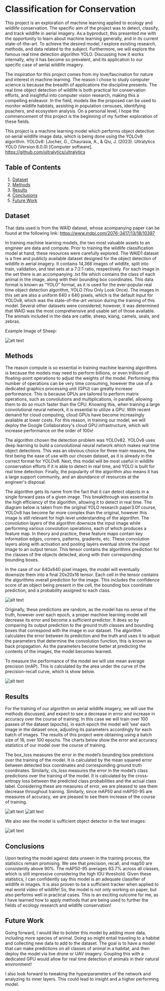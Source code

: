 # Classification for Conservation
  This project is an exploration of machine learning applied to ecology and 
wildlife conservation. The specific aim of the project was to detect, classify, 
and track wildlife in aerial imagery. As a byproduct, this presented me with 
the opportunity to learn about machine learning generally, and in its current 
state-of-the-art. To achieve the desired model, I explore existing research, 
methods, and data related to the subject. 
Furthermore, we will explore the famous real time detection algorithm 
YOLO. Discussing how it works internally, why it has become so prevalent, 
and its application to our specific case of aerial wildlife imagery.<br>

 The inspiration for this project comes from my love/fascination for nature and 
interest in machine learning. The reason I chose to study computer science is 
because the breadth of applications the discipline presents. The real time 
object detection of wildlife is both practical for conservation efforts, and 
insightful into computer vision research, making this a compelling endeavor. 
In the field, models like the proposed can be used to monitor wildlife habitats, 
assisting in population censuses, identifying poachers, and ecosystem 
analysis. On a personal level, I hope the commencement of this project is the 
beginning of my further exploration of these fields.<br>


This project is a machine learning model which performs object detection on aerial wildlife image data, which is being done using the YOLOv8 algorithm. 
YOLOv8: [Jocher, G., Chaurasia, A., & Qiu, J. (2023). Ultralytics YOLO (Version 8.0.0) [Computer software]. https://github.com/ultralytics/ultralytics

## Table of Contents

1. [Dataset](#dataset)
2. [Methods](#methods)
3. [Results](#results)
4. [Conclusions](#conclusions)
5. [Future Work](#future-work)

## Dataset
That data used is from the WAID dataset, whose acompanying paper can be found at the following link: https://www.mdpi.com/2076-3417/13/18/10397

In training machine learning models, the two most valuable assets to an 
engineer are data and compute. Prior to training the wildlife classification 
model at hand, these resources were carefully explored. The WAID1 dataset is 
a free and publicly available dataset designed for the object detection of 
wildlife in aerial imagery. It contains 14,366 images of wildlife, split into 
train, validation, and test sets at a 7:2:1 ratio, respectively. For each image in 
the set there is an accompanying .txt file which contains the class of each 
animal in the image, along with their bounding box coordinates. This data 
format is known as “YOLO” format, as it is used for the ever-popular real
time object detection algorithm, YOLO (You Only Look Once). The images 
in this set are also a uniform 640 x 640 pixels, which is the default input for 
YOLOv8, which was the state-of-the-art version during the training of this 
model. Several other datasets were considered; however, it was determined 
that WAID was the most comprehensive and usable set of those available. The 
animals included in the data are cattle, sheep, kiang, camels, seals, and zebras.

Example Image of Sheep:<br>

![alt text](https://github.com/robbyhooker/Classication_Conservation/blob/main/example_images/sheeptest.jpg)

## Methods
 The reason compute is so essential in training machine learning algorithms is because the models may need to perform 
billions, or even trillions of floating-point operations to adjust the weights of the model. Performing this number of operations 
can be very time consuming, however the use of a dedicated graphics processing unit (GPU) can greatly increase performance. 
This is because GPUs are tailored to perform matrix operations, such as convolutions and multiplications, in parallel, allowing 
them to do so much faster than the CPU. Knowing this, when training a large convolutional neural network, it is essential to 
utilize a GPU. With recent demand for cloud computing, cloud GPUs have become increasingly available at lower costs. For 
this reason, in training our model, we will deploy the Google Collaboratory's cloud GPU infrastructure, which will increase 
performance on the order of 100x!<br>

 The algorithm chosen the detection problem was YOLOv82. YOLOv8 uses deep learning to build a convolutional neural 
network which makes real time object detections. This was an obvious choice for three main reasons, the first being the ease of 
use with our chosen dataset, as it is already in the correct format for YOLOv8. Next, this model will be most useful in wildlife
 conservation efforts if it is able to detect in real time, and YOLO is built for real time detection. Finally, the popularity of the 
algorithm also means it has a large support community, and an abundance of resources at the engineer's disposal.<br>

The algorithm gets its name from the fact that it can detect objects in a single forward pass of a given image. This 
breakthrough was essential to the high efficiency of the algorithm, allowing it to detect in real time. The diagram below is 
taken from the original YOLO research paper3.Of course, YOLOv8 has become far more complex than the original, however 
this image is still relevant for high level understanding of the algorithm. The convolution layers of the algorithm downsize the
 input image while performing various convolution operations, each of which produces a feature map. In theory and practice, 
these feature maps contain key information edges, corners, patterns, gradients, etc. These convolution layers along with 
activation and pooling layers eventual shrink the input image to an output tensor. This tensor contains the algorithms 
prediction for the classes of the objects detected, along with their corresponding bounding boxes.<br>

In the case of our 640x640 pixel images, the model will eventually downsize them into a final 20x20x16 tensor. Each cell in 
the tensor contains the algorithms overall prediction for the image. This includes the confidence score of an object being 
present in the cell, the bounding box coordinate prediction, and a probability assigned to each class.<br>

![alt text](https://github.com/robbyhooker/Classication_Conservation/blob/main/example_images/yolo.png)<br>

Originally, these predictions are random, as the model has no sense of the truth, however over each epoch, a proper machine learning model will decrease its error and become a sufficient predictor. It does so by comparing its output prediction to the ground truth classes and bounding boxes that correspond with the image in our dataset. The algorithm calculates the error between its prediction and the truth and uses it to adjust the parameters that determine the convolution function, this is known as back propagation. As the parameters become better at predicting the contents of the images, the model becomes learned. <br>

To measure the performance of the model we will use mean average precision (mAP). This is calculated by the area under the curve of the precision-recall curve, which is show below.<br>

![alt text](https://github.com/robbyhooker/Classication_Conservation/blob/main/example_images/pr_curve.png)

## Results
For the training of our algorithm on aerial wildlife imagery, we will use the methods discussed, and expect to see a decrease in error and increase in accuracy over the course of training. In this case we will train over 100 passes of the dataset (epochs), in each epoch the model will ‘see’ each image in the dataset once, adjusting its parameters accordingly for each batch of images. The results of this project were obtaining using a batch size of 16, over 100 epochs. The charts below show the error and accuracy statistics of our model over the course of training.<br>

The box_loss measures the error in the model’s bounding box predictions over the training of the model. It is calculated by the mean squared error between detected box coordinates and corresponding ground truth coordinates. Similarly, cls_loss measures the error in the model’s class predictions over the training of the model. It is calculated by the cross-entropy loss between the predicted class probabilities and the actual class label. Considering these are measures of error, we are pleased to see them decrease throughout training. Similarly, since mAP50 and mAP50-95 are measures of accuracy, we are pleased to see them increase of the course of training.<br>

![alt text](https://github.com/robbyhooker/Classication_Conservation/blob/main/example_images/Screenshot%202024-04-20%20111331.png)
![alt text](https://github.com/robbyhooker/Classication_Conservation/blob/main/example_images/Screenshot%202024-04-20%20111356.png)

We also see the model is sufficient object detector in the test images:<br>

![alt text](https://github.com/robbyhooker/Classication_Conservation/blob/main/example_images/sheep_annotated.jpg)

## Conclusions
Upon testing the model against data unseen in the training process, the statistics remain promising. We see that precision, recall, and map50 are consistently above 90%. The mAP50-95 averages 63.7% across all classes, which is still impressive considering the high IOU threshold. Given these statistics, I can confidently say this model is an adequate classifier of wildlife in images. It is also proven to be a sufficient tracker when applied to real world video of wildlife! So, the model is not only working on paper, but also performs well in practical cases. This is an exciting outcome for me, as I have learned how to apply methods that are being used to further the fields of ecology research and wildlife conservation!<br>

## Future Work
Going forward, I would like to bolster this model by adding more data, including more species of animal. Doing so might entail traveling to a habitat and collecting new data to add to the dataset. The goal is to have a model that can make predictions on all classes of animal in a habitat, and then deploy the model via live drone or UAV imagery. Coupling this with a dedicated GPU would allow for real time detection of animals in their natural environment!<br>

I also look forward to tweaking the hyperparameters of the network  and analyzing its inner layers. This could lead to insight and a higher performing model.<br>






